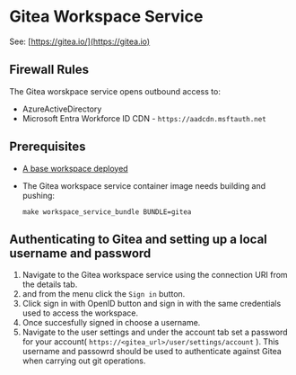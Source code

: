 # Gitea Workspace Service

See: [https://gitea.io/](https://gitea.io)

## Firewall Rules

The Gitea worskpace service opens outbound access to:

- AzureActiveDirectory
- Microsoft Entra Workforce ID CDN - `https://aadcdn.msftauth.net`

## Prerequisites

- [A base workspace deployed](../workspaces/base.md)

- The Gitea workspace service container image needs building and pushing:

  `make workspace_service_bundle BUNDLE=gitea`

## Authenticating to Gitea and setting up a local username and password

1. Navigate to the Gitea workspace service using the connection URI from the details tab.
2. and from the menu click the `Sign in` button.
3. Click sign in with OpenID button and sign in with the same credentials used to access the workspace.
4. Once succesfully signed in choose a username.
5. Navigate to the user settings and under the account tab set a password for your account( `https://<gitea_url>/user/settings/account` ). This username and passowrd should be used to authenticate against Gitea when carrying out git operations.
